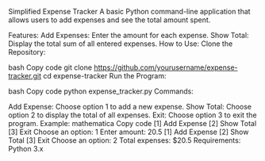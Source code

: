 Simplified Expense Tracker
A basic Python command-line application that allows users to add expenses and see the total amount spent.

Features:
Add Expenses: Enter the amount for each expense.
Show Total: Display the total sum of all entered expenses.
How to Use:
Clone the Repository:

bash
Copy code
git clone https://github.com/yourusername/expense-tracker.git
cd expense-tracker
Run the Program:

bash
Copy code
python expense_tracker.py
Commands:

Add Expense: Choose option 1 to add a new expense.
Show Total: Choose option 2 to display the total of all expenses.
Exit: Choose option 3 to exit the program.
Example:
mathematica
Copy code
[1] Add Expense  [2] Show Total  [3] Exit
Choose an option: 1
Enter amount: 20.5
[1] Add Expense  [2] Show Total  [3] Exit
Choose an option: 2
Total expenses: $20.5
Requirements:
Python 3.x

